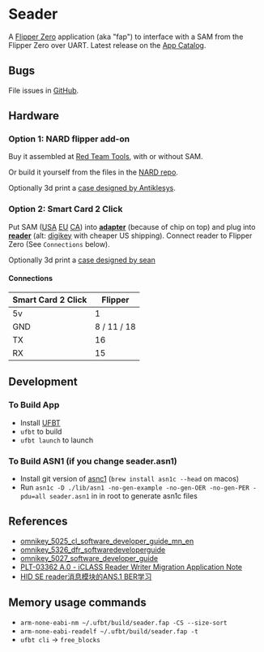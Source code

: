 # Seader


A [Flipper Zero](https://flipperzero.one/) application (aka "fap") to interface with a SAM from the Flipper Zero over UART.  Latest release on the [App Catalog](https://lab.flipper.net/apps/seader).

## Bugs

File issues in [GitHub](https://github.com/bettse/seader/issues).

## Hardware

### Option 1: NARD flipper add-on

Buy it assembled at [Red Team Tools](https://www.redteamtools.com/nard-sam-expansion-board-for-flipper-zero-with-hid-seos-iclass-sam/), with or without SAM.

Or build it yourself from the files in the [NARD repo](https://github.com/killergeek/nard).

Optionally 3d print a [case designed by Antiklesys](https://www.printables.com/model/576735-flipper-zero-samnard-protecting-cover).

### Option 2: Smart Card 2 Click

Put SAM ([USA](https://www.cdw.com/product/hp-sim-for-hid-iclass-for-hip2-reader-security-sim/4854794) [EU](https://www.rfideas-shop.com/en/kt-sim-se-sim-card-hid-iclass-and-seos-for-sphip-r.html) [CA](https://www.pc-canada.com/item/hp-sim-for-hid-iclass-se-and-hid-iclass-seos-for-hip2-reader/y7c07a)) into **[adapter](https://a.co/d/1E9Zk1h)** (because of chip on top) and plug into **[reader](https://www.mikroe.com/smart-card-2-click)** (alt: [digikey](https://www.digikey.com/en/products/detail/mikroelektronika/MIKROE-5492/20840872) with cheaper US shipping). Connect reader to Flipper Zero (See `Connections` below).

Optionally 3d print a [case designed by sean](https://www.printables.com/model/543149-case-for-flipper-zero-devboard-smart2click-samsim)

#### Connections

| Smart Card 2 Click | Flipper     |
| ------------------ | ----------- |
| 5v                 | 1           |
| GND                | 8 / 11 / 18 |
| TX                 | 16          |
| RX                 | 15          |

## Development

### To Build App

 * Install [UFBT](https://github.com/flipperdevices/flipperzero-ufbt)
 * `ufbt` to build
 * `ufbt launch` to launch

### To Build ASN1 (if you change seader.asn1)

 * Install git version of [asnc1](https://github.com/vlm/asn1c) (`brew install asn1c --head` on macos)
 * Run `asn1c -D ./lib/asn1 -no-gen-example -no-gen-OER -no-gen-PER -pdu=all seader.asn1` in in root to generate asn1c files

## References

- [omnikey_5025_cl_software_developer_guide_mn_en](https://www.virtualsecurity.nl/amfile/file/download/file/18/product/1892/)
- [omnikey_5326_dfr_softwaredeveloperguide](https://www.hidglobal.com/sites/default/files/documentlibrary/omnikey_5326_dfr_softwaredeveloperguide.pdf)
- [omnikey_5027_software_developer_guide](https://www.hidglobal.com/sites/default/files/documentlibrary/omnikey_5027_software_developer_guide.pdf)
- [PLT-03362 A.0 - iCLASS Reader Writer Migration Application Note](http://web.archive.org/web/20230330180023/https://info.hidglobal.com/rs/289-TSC-352/images/PLT-03362%20A.0%20-%20iCLASS%20Reader%20Writer%20Migration%20Application%20Note.pdf)
- [HID SE reader消息模块的ANS.1 BER学习](https://blog.csdn.net/eyasys/article/details/8501200)

## Memory usage commands

- `arm-none-eabi-nm ~/.ufbt/build/seader.fap -CS --size-sort`
- `arm-none-eabi-readelf ~/.ufbt/build/seader.fap -t`
- `ufbt cli` -> `free_blocks`
